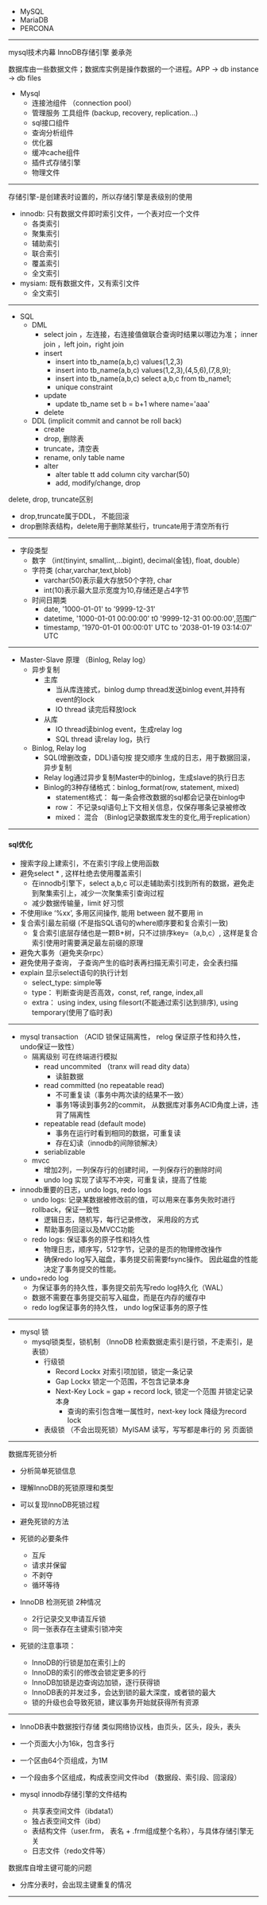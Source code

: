 + MySQL
+ MariaDB
+ PERCONA

---

mysql技术内幕 InnoDB存储引擎 姜承尧

数据库由一些数据文件；数据库实例是操作数据的一个进程。APP -> db instance -> db files

+	Mysql
	+ 连接池组件 （connection pool）
	+ 管理服务 工具组件 (backup, recovery, replication...)
	+ sql接口组件
	+ 查询分析组件
	+ 优化器
	+ 缓冲cache组件 
	+ 插件式存储引擎
	+ 物理文件


---


存储引擎-是创建表时设置的，所以存储引擎是表级别的使用
+ innodb: 只有数据文件即时索引文件，一个表对应一个文件
	+ 各类索引
	+ 聚集索引
	+ 辅助索引
	+ 联合索引
	+ 覆盖索引
	+ 全文索引
+ mysiam: 既有数据文件，又有索引文件
	+ 全文索引
---
+ SQL
	+ DML
		+ select  join ，左连接，右连接值做联合查询时结果以哪边为准； inner join ，left join，right join
		+ insert
			+ insert into tb_name(a,b,c) values(1,2,3)
			+ insert into tb_name(a,b,c) values(1,2,3),(4,5,6),(7,8,9);
			+ insert into tb_name(a,b,c) select a,b,c from tb_name1;
			+ unique constraint
		+ update
			+ update tb_name set b = b+1 where name='aaa'
		+ delete
	+ DDL (implicit commit and cannot be roll back)
		+ create
		+ drop, 删除表
		+ truncate，清空表
		+ rename, only table name
		+ alter
			+ alter table tt add column city varchar(50)
			+ add, modify/change, drop

delete, drop, truncate区别
+ drop,truncate属于DDL， 不能回滚
+ drop删除表结构，delete用于删除某些行，truncate用于清空所有行

---
+  字段类型
	+	数字 （int(tinyint, smallint,...bigint), decimal(金钱), float, double）
	+	字符类 (char,varchar,text,blob)
		+ varchar(50)表示最大存放50个字符, char
		+ int(10)表示最大显示宽度为10,存储还是占4字节
	+ 时间日期类
		+ date, '1000-01-01' to '9999-12-31'
		+ datetime, '1000-01-01 00:00:00' t0 '9999-12-31 00:00:00',范围广
		+ timestamp, '1970-01-01 00:00:01' UTC to '2038-01-19 03:14:07' UTC

---

+ Master-Slave 原理 （Binlog, Relay log）
	+ 异步复制
		+ 主库
			+ 当从库连接式，binlog dump thread发送binlog event,并持有event的lock
			+ IO thread 读完后释放lock 	 
		+ 从库
			+ IO thread读binlog event，生成relay log
			+ SQL thread 读relay log，执行
	+ Binlog, Relay log
		+ SQL(增删改查，DDL)语句按 提交顺序 生成的日志，用于数据回滚，异步复制
		+ Relay log通过异步复制Master中的binlog，生成slave的执行日志
		+ Binlog的3种存储格式：binlog_format(row, statement, mixed)
			+ statement格式： 每一条会修改数据的sql都会记录在binlog中
			+ row： 不记录sql语句上下文相关信息，仅保存哪条记录被修改
			+ mixed： 混合	（Binlog记录数据库发生的变化,用于replication）
---
#### sql优化
+ 搜索字段上建索引，不在索引字段上使用函数
+ 避免select * ,  这样杜绝去使用覆盖索引
	+ 在innodb引擎下，select a,b,c 可以走辅助索引找到所有的数据，避免走到聚集索引上，减少一次聚集索引查询过程
	+ 减少数据传输量，limit 好习惯
+ 不使用like ‘%xx’, 多用区间操作, 能用 between 就不要用 in 	
+ 复合索引最左前缀 (不是指SQL语句的where顺序要和复合索引一致)
	+ 复合索引底层存储也是一颗B+树，只不过排序key=（a,b,c）, 这样是复合索引使用时需要满足最左前缀的原理
+ 避免大事务（避免夹杂rpc）
+ 避免使用子查询， 子查询产生的临时表再扫描无索引可走，会全表扫描
+ explain 显示select语句的执行计划
	+ select_type: simple等
	+ type： 判断查询是否高效，const, ref, range, index,all
	+ extra： using index, using filesort(不能通过索引达到排序), using temporary(使用了临时表)

---
+ mysql transaction （ACID 锁保证隔离性， relog 保证原子性和持久性， undo保证一致性）
	+ 隔离级别 可在终端进行模拟
		+ read uncommited （tranx will read dity data）
			+ 读脏数据
		+ read committed (no repeatable read)
			+ 不可重复读（事务中两次读的结果不一致）
			+ 事务1等读到事务2的commit， 从数据库对事务ACID角度上讲，违背了隔离性
		+ repeatable read (default mode)
			+ 事务在运行时看到相同的数据，可重复读
			+ 存在幻读（innodb的间隙锁解决）
		+ seriablizable
	+ mvcc
		+ 增加2列，一列保存行的创建时间，一列保存行的删除时间
		+ undo log 实现了读写不冲突，可重复读，提高了性能  
+ innodb重要的日志，undo logs, redo logs
	+ undo logs: 记录某数据被修改前的值，可以用来在事务失败时进行rollback，保证一致性
		+ 逻辑日志，随机写，每行记录修改， 采用段的方式
		+ 帮助事务回滚以及MVCC功能 
	+ redo logs: 保证事务的原子性和持久性
		+ 物理日志，顺序写，512字节，记录的是页的物理修改操作
		+ 确保redo log写入磁盘，事务提交前需要fsync操作。 因此磁盘的性能决定了事务提交的性能。
+ undo+redo log
	+ 为保证事务的持久性，事务提交前先写redo log持久化（WAL）
	+ 数据不需要在事务提交前写入磁盘，而是在内存的缓存中
	+ redo log保证事务的持久性， undo log保证事务的原子性
----
+ mysql 锁
	+ mysql锁类型，锁机制 （InnoDB 检索数据走索引是行锁，不走索引，是表锁）
		+ 行级锁
			+ Record Lockx 对索引项加锁，锁定一条记录
			+ Gap Lockx 锁定一个范围，不包含记录本身
			+ Next-Key Lock = gap + record lock, 锁定一个范围 并锁定记录本身
				+ 查询的索引包含唯一属性时，next-key lock 降级为record lock
		+ 表级锁 （不会出现死锁）MyISAM 读写，写写都是串行的 另 页面锁
---

数据库死锁分析

+ 分析简单死锁信息
+ 理解InnoDB的死锁原理和类型
+ 可以复现InnoDB死锁过程
+ 避免死锁的方法

+ 死锁的必要条件
	+ 互斥
	+ 请求并保留
	+ 不剥夺
	+ 循环等待

+ InnoDB 检测死锁 2种情况
	+ 2行记录交叉申请互斥锁
	+ 同一张表存在主键索引锁冲突

+ 死锁的注意事项：
	+ InnoDB的行锁是加在索引上的
	+ InnoDB的索引的修改会锁定更多的行
	+ InnoDB加锁是边查询边加锁，逐行获得锁
	+ InnoDB表的并发过多，会达到锁的最大深度，或者锁的最大
	+ 锁的升级也会导致死锁，建议事务开始就获得所有资源

---
+ InnoDB表中数据按行存储 类似网络协议栈，由页头，区头，段头，表头
+ 一个页面大小为16k，包含多行
+ 一个区由64个页组成，为1M
+ 一个段由多个区组成，构成表空间文件ibd （数据段、索引段、回滚段）

+ mysql innodb存储引擎的文件结构
	+ 共享表空间文件（ibdata1）
	+ 独占表空间文件（ibd）
	+ 表结构文件（user.frm， 表名 + .frm组成整个名称），与具体存储引擎无关
	+ 日志文件（redo文件等）

数据库自增主键可能的问题
+ 分库分表时，会出现主键重复的情况

---
